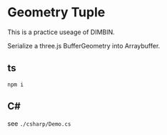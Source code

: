 # Geometry Tuple

This is a practice useage of DIMBIN.

Serialize a three.js BufferGeometry into Arraybuffer.

## ts

`npm i`

## C\#

see `./csharp/Demo.cs`